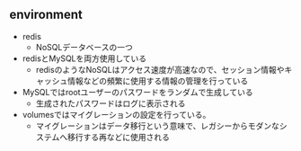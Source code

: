 ## environment
* redis
  * NoSQLデータベースの一つ
* redisとMySQLを両方使用している
  * redisのようなNoSQLはアクセス速度が高速なので、セッション情報やキャッシュ情報などの頻繁に使用する情報の管理を行っている
* MySQLではrootユーザーのパスワードをランダムで生成している
  * 生成されたパスワードはログに表示される
* volumesではマイグレーションの設定を行っている。
  * マイグレーションはデータ移行という意味で、レガシーからモダンなシステムへ移行する再などに使用される
